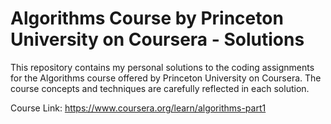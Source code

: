 # Algorithms Course by Princeton University on Coursera - Solutions

This repository contains my personal solutions to the coding assignments for the Algorithms course offered by Princeton University on Coursera. The course concepts and techniques are carefully reflected in each solution.

Course Link: https://www.coursera.org/learn/algorithms-part1
